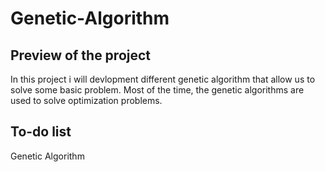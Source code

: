 # Genetic-Algorithm

## Preview of the project
In this project i will devlopment different genetic algorithm that allow us to solve some basic problem.
Most of the time, the genetic algorithms are used to solve optimization problems.
## To-do list
Genetic Algorithm

